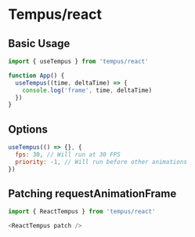# Tempus/react

## Basic Usage

```js
import { useTempus } from 'tempus/react'

function App() {  
  useTempus((time, deltaTime) => {
    console.log('frame', time, deltaTime)
  })
}
```

## Options

```js
useTempus(() => {}, { 
  fps: 30, // Will run at 30 FPS
  priority: -1, // Will run before other animations
})
```

## Patching requestAnimationFrame

```js
import { ReactTempus } from 'tempus/react'

<ReactTempus patch />
```
